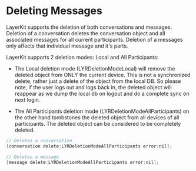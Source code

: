 # Deleting Messages

LayerKit supports the deletion of both conversations and messages. Deletion of a conversation deletes the conversation object and all associated messages for all current participants. Deletion of a messages only affects that individual message and it's parts.

LayerKit supports 2 deletion modes: Local and All Participants:

* The Local deletion mode (LYRDeletionModeLocal) will remove the deleted object from ONLY the current device. This is not a synchronized delete, rather just a delete of the object from the local DB. So please note, if the user logs out and logs back in, the deleted object will reappear as we dump the local db on logout and do a complete sync on next login.

* The All Participants deletion mode (LYRDeletionModeAllParticipants) on the other hand tombstones the deleted object from all devices of all participants. The deleted object can be considered to be completely deleted.

```objectivec
// Deletes a conversation
[conversation delete:LYRDeletionModeAllParticipants error:nil];

// Deletes a message
[message delete:LYRDeletionModeAllParticipants error:nil];
```
